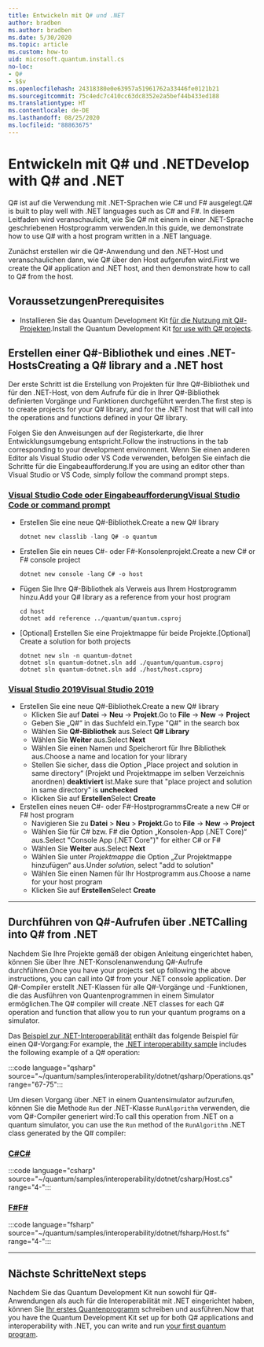 ```yaml
---
title: Entwickeln mit Q# und .NET
author: bradben
ms.author: bradben
ms.date: 5/30/2020
ms.topic: article
ms.custom: how-to
uid: microsoft.quantum.install.cs
no-loc:
- Q#
- $$v
ms.openlocfilehash: 24318380e0e63957a51961762a33446fe0121b21
ms.sourcegitcommit: 75c4edc7c410cc63dc8352e2a5bef44b433ed188
ms.translationtype: HT
ms.contentlocale: de-DE
ms.lasthandoff: 08/25/2020
ms.locfileid: "88863675"
---
```

# <a name="develop-with-no-locq-and-net"></a><span data-ttu-id="8a811-102">Entwickeln mit Q# und .NET</span><span class="sxs-lookup"><span data-stu-id="8a811-102">Develop with Q# and .NET</span></span>

<span data-ttu-id="8a811-103">Q# ist auf die Verwendung mit .NET-Sprachen wie C# und F# ausgelegt.</span><span class="sxs-lookup"><span data-stu-id="8a811-103">Q# is built to play well with .NET languages such as C# and F#.</span></span>
<span data-ttu-id="8a811-104">In diesem Leitfaden wird veranschaulicht, wie Sie Q# mit einem in einer .NET-Sprache geschriebenen Hostprogramm verwenden.</span><span class="sxs-lookup"><span data-stu-id="8a811-104">In this guide, we demonstrate how to use Q# with a host program written in a .NET language.</span></span>

<span data-ttu-id="8a811-105">Zunächst erstellen wir die Q#-Anwendung und den .NET-Host und veranschaulichen dann, wie Q# über den Host aufgerufen wird.</span><span class="sxs-lookup"><span data-stu-id="8a811-105">First we create the Q# application and .NET host, and then demonstrate how to call to Q# from the host.</span></span>

## <a name="prerequisites"></a><span data-ttu-id="8a811-106">Voraussetzungen</span><span class="sxs-lookup"><span data-stu-id="8a811-106">Prerequisites</span></span>

- <span data-ttu-id="8a811-107">Installieren Sie das Quantum Development Kit [für die Nutzung mit Q#-Projekten](xref:microsoft.quantum.install.standalone).</span><span class="sxs-lookup"><span data-stu-id="8a811-107">Install the Quantum Development Kit [for use with Q# projects](xref:microsoft.quantum.install.standalone).</span></span>

## <a name="creating-a-no-locq-library-and-a-net-host"></a><span data-ttu-id="8a811-108">Erstellen einer Q#-Bibliothek und eines .NET-Hosts</span><span class="sxs-lookup"><span data-stu-id="8a811-108">Creating a Q# library and a .NET host</span></span>

<span data-ttu-id="8a811-109">Der erste Schritt ist die Erstellung von Projekten für Ihre Q#-Bibliothek und für den .NET-Host, von dem Aufrufe für die in Ihrer Q#-Bibliothek definierten Vorgänge und Funktionen durchgeführt werden.</span><span class="sxs-lookup"><span data-stu-id="8a811-109">The first step is to create projects for your Q# library, and for the .NET host that will call into the operations and functions defined in your Q# library.</span></span>

<span data-ttu-id="8a811-110">Folgen Sie den Anweisungen auf der Registerkarte, die Ihrer Entwicklungsumgebung entspricht.</span><span class="sxs-lookup"><span data-stu-id="8a811-110">Follow the instructions in the tab corresponding to your development environment.</span></span>
<span data-ttu-id="8a811-111">Wenn Sie einen anderen Editor als Visual Studio oder VS Code verwenden, befolgen Sie einfach die Schritte für die Eingabeaufforderung.</span><span class="sxs-lookup"><span data-stu-id="8a811-111">If you are using an editor other than Visual Studio or VS Code, simply follow the command prompt steps.</span></span>

### <a name="visual-studio-code-or-command-prompt"></a>[<span data-ttu-id="8a811-112">Visual Studio Code oder Eingabeaufforderung</span><span class="sxs-lookup"><span data-stu-id="8a811-112">Visual Studio Code or command prompt</span></span>](#tab/tabid-cmdline)

- <span data-ttu-id="8a811-113">Erstellen Sie eine neue Q#-Bibliothek.</span><span class="sxs-lookup"><span data-stu-id="8a811-113">Create a new Q# library</span></span>

  ```dotnetcli
  dotnet new classlib -lang Q# -o quantum
  ```

- <span data-ttu-id="8a811-114">Erstellen Sie ein neues C#- oder F#-Konsolenprojekt.</span><span class="sxs-lookup"><span data-stu-id="8a811-114">Create a new C# or F# console project</span></span>

  ```dotnetcli
  dotnet new console -lang C# -o host  
  ```

- <span data-ttu-id="8a811-115">Fügen Sie Ihre Q#-Bibliothek als Verweis aus Ihrem Hostprogramm hinzu.</span><span class="sxs-lookup"><span data-stu-id="8a811-115">Add your Q# library as a reference from your host program</span></span>

  ```dotnetcli
  cd host
  dotnet add reference ../quantum/quantum.csproj
  ```

- <span data-ttu-id="8a811-116">[Optional] Erstellen Sie eine Projektmappe für beide Projekte.</span><span class="sxs-lookup"><span data-stu-id="8a811-116">[Optional] Create a solution for both projects</span></span>

  ```dotnetcli
  dotnet new sln -n quantum-dotnet
  dotnet sln quantum-dotnet.sln add ./quantum/quantum.csproj
  dotnet sln quantum-dotnet.sln add ./host/host.csproj
  ```

### <a name="visual-studio-2019"></a>[<span data-ttu-id="8a811-117">Visual Studio 2019</span><span class="sxs-lookup"><span data-stu-id="8a811-117">Visual Studio 2019</span></span>](#tab/tabid-vs2019)

- <span data-ttu-id="8a811-118">Erstellen Sie eine neue Q#-Bibliothek.</span><span class="sxs-lookup"><span data-stu-id="8a811-118">Create a new Q# library</span></span>
  - <span data-ttu-id="8a811-119">Klicken Sie auf **Datei** -> **Neu** -> **Projekt**.</span><span class="sxs-lookup"><span data-stu-id="8a811-119">Go to **File** -> **New** -> **Project**</span></span>
  - <span data-ttu-id="8a811-120">Geben Sie „Q#“ in das Suchfeld ein.</span><span class="sxs-lookup"><span data-stu-id="8a811-120">Type "Q#" in the search box</span></span>
  - <span data-ttu-id="8a811-121">Wählen Sie **Q#-Bibliothek** aus.</span><span class="sxs-lookup"><span data-stu-id="8a811-121">Select **Q# Library**</span></span>
  - <span data-ttu-id="8a811-122">Wählen Sie **Weiter** aus.</span><span class="sxs-lookup"><span data-stu-id="8a811-122">Select **Next**</span></span>
  - <span data-ttu-id="8a811-123">Wählen Sie einen Namen und Speicherort für Ihre Bibliothek aus.</span><span class="sxs-lookup"><span data-stu-id="8a811-123">Choose a name and location for your library</span></span>
  - <span data-ttu-id="8a811-124">Stellen Sie sicher, dass die Option „Place project and solution in same directory“ (Projekt und Projektmappe im selben Verzeichnis anordnen) **deaktiviert** ist.</span><span class="sxs-lookup"><span data-stu-id="8a811-124">Make sure that "place project and solution in same directory" is **unchecked**</span></span>
  - <span data-ttu-id="8a811-125">Klicken Sie auf **Erstellen**</span><span class="sxs-lookup"><span data-stu-id="8a811-125">Select **Create**</span></span>
- <span data-ttu-id="8a811-126">Erstellen eines neuen C#- oder F#-Hostprogramms</span><span class="sxs-lookup"><span data-stu-id="8a811-126">Create a new C# or F# host program</span></span>
  - <span data-ttu-id="8a811-127">Navigieren Sie zu **Datei** > **Neu** > **Projekt**.</span><span class="sxs-lookup"><span data-stu-id="8a811-127">Go to **File** → **New** → **Project**</span></span>
  - <span data-ttu-id="8a811-128">Wählen Sie für C# bzw. F# die Option „Konsolen-App (.NET Core)“ aus.</span><span class="sxs-lookup"><span data-stu-id="8a811-128">Select "Console App (.NET Core")" for either C# or F#</span></span>
  - <span data-ttu-id="8a811-129">Wählen Sie **Weiter** aus.</span><span class="sxs-lookup"><span data-stu-id="8a811-129">Select **Next**</span></span>
  - <span data-ttu-id="8a811-130">Wählen Sie unter *Projektmappe* die Option „Zur Projektmappe hinzufügen“ aus.</span><span class="sxs-lookup"><span data-stu-id="8a811-130">Under *solution*, select "add to solution"</span></span>
  - <span data-ttu-id="8a811-131">Wählen Sie einen Namen für Ihr Hostprogramm aus.</span><span class="sxs-lookup"><span data-stu-id="8a811-131">Choose a name for your host program</span></span>
  - <span data-ttu-id="8a811-132">Klicken Sie auf **Erstellen**</span><span class="sxs-lookup"><span data-stu-id="8a811-132">Select **Create**</span></span>

***

## <a name="calling-into-no-locq-from-net"></a><span data-ttu-id="8a811-133">Durchführen von Q#-Aufrufen über .NET</span><span class="sxs-lookup"><span data-stu-id="8a811-133">Calling into Q# from .NET</span></span>

<span data-ttu-id="8a811-134">Nachdem Sie Ihre Projekte gemäß der obigen Anleitung eingerichtet haben, können Sie über Ihre .NET-Konsolenanwendung Q#-Aufrufe durchführen.</span><span class="sxs-lookup"><span data-stu-id="8a811-134">Once you have your projects set up following the above instructions, you can call into Q# from your .NET console application.</span></span>
<span data-ttu-id="8a811-135">Der Q#-Compiler erstellt .NET-Klassen für alle Q#-Vorgänge und -Funktionen, die das Ausführen von Quantenprogrammen in einem Simulator ermöglichen.</span><span class="sxs-lookup"><span data-stu-id="8a811-135">The Q# compiler will create .NET classes for each Q# operation and function that allow you to run your quantum programs on a simulator.</span></span>

<span data-ttu-id="8a811-136">Das [Beispiel zur .NET-Interoperabilität](https://github.com/microsoft/Quantum/tree/master/samples/interoperability/dotnet) enthält das folgende Beispiel für einen Q#-Vorgang:</span><span class="sxs-lookup"><span data-stu-id="8a811-136">For example, the [.NET interoperability sample](https://github.com/microsoft/Quantum/tree/master/samples/interoperability/dotnet) includes the following example of a Q# operation:</span></span>

:::code language="qsharp" source="~/quantum/samples/interoperability/dotnet/qsharp/Operations.qs" range="67-75":::

<span data-ttu-id="8a811-137">Um diesen Vorgang über .NET in einem Quantensimulator aufzurufen, können Sie die Methode `Run` der .NET-Klasse `RunAlgorithm` verwenden, die vom Q#-Compiler generiert wird:</span><span class="sxs-lookup"><span data-stu-id="8a811-137">To call this operation from .NET on a quantum simulator, you can use the `Run` method of the `RunAlgorithm` .NET class generated by the Q# compiler:</span></span>

### <a name="c"></a>[<span data-ttu-id="8a811-138">C#</span><span class="sxs-lookup"><span data-stu-id="8a811-138">C#</span></span>](#tab/tabid-csharp)

:::code language="csharp" source="~/quantum/samples/interoperability/dotnet/csharp/Host.cs" range="4-":::

### <a name="f"></a>[<span data-ttu-id="8a811-139">F#</span><span class="sxs-lookup"><span data-stu-id="8a811-139">F#</span></span>](#tab/tabid-fsharp)

:::code language="fsharp" source="~/quantum/samples/interoperability/dotnet/fsharp/Host.fs" range="4-":::

***
    
## <a name="next-steps"></a><span data-ttu-id="8a811-140">Nächste Schritte</span><span class="sxs-lookup"><span data-stu-id="8a811-140">Next steps</span></span>

<span data-ttu-id="8a811-141">Nachdem Sie das Quantum Development Kit nun sowohl für Q#-Anwendungen als auch für die Interoperabilität mit .NET eingerichtet haben, können Sie [Ihr erstes Quantenprogramm](xref:microsoft.quantum.quickstarts.qrng) schreiben und ausführen.</span><span class="sxs-lookup"><span data-stu-id="8a811-141">Now that you have the Quantum Development Kit set up for both Q# applications and interoperability with .NET, you can write and run [your first quantum program](xref:microsoft.quantum.quickstarts.qrng).</span></span>
